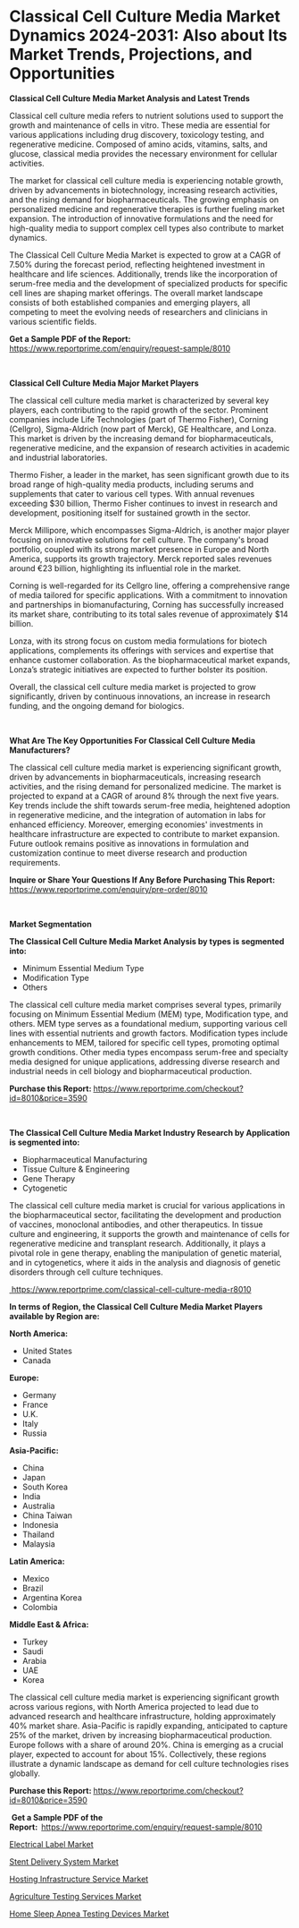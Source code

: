 <p><h1>Classical Cell Culture Media Market Dynamics 2024-2031: Also about Its Market Trends, Projections, and Opportunities</h1></p><p><strong>Classical Cell Culture Media Market Analysis and Latest Trends</strong></p>
<p><p>Classical cell culture media refers to nutrient solutions used to support the growth and maintenance of cells in vitro. These media are essential for various applications including drug discovery, toxicology testing, and regenerative medicine. Composed of amino acids, vitamins, salts, and glucose, classical media provides the necessary environment for cellular activities.</p><p>The market for classical cell culture media is experiencing notable growth, driven by advancements in biotechnology, increasing research activities, and the rising demand for biopharmaceuticals. The growing emphasis on personalized medicine and regenerative therapies is further fueling market expansion. The introduction of innovative formulations and the need for high-quality media to support complex cell types also contribute to market dynamics.</p><p>The Classical Cell Culture Media Market is expected to grow at a CAGR of 7.50% during the forecast period, reflecting heightened investment in healthcare and life sciences. Additionally, trends like the incorporation of serum-free media and the development of specialized products for specific cell lines are shaping market offerings. The overall market landscape consists of both established companies and emerging players, all competing to meet the evolving needs of researchers and clinicians in various scientific fields.</p></p>
<p><strong>Get a Sample PDF of the Report:&nbsp;</strong> <a href="https://www.reportprime.com/enquiry/request-sample/8010?utm_campaign=39&utm_medium=2&utm_source=Github&utm_content=ia&utm_term=26112024&utm_id=classical-cell-culture-media">https://www.reportprime.com/enquiry/request-sample/8010</a></p>
<p>&nbsp;</p>
<p><strong>Classical Cell Culture Media Major Market Players</strong></p>
<p><p>The classical cell culture media market is characterized by several key players, each contributing to the rapid growth of the sector. Prominent companies include Life Technologies (part of Thermo Fisher), Corning (Cellgro), Sigma-Aldrich (now part of Merck), GE Healthcare, and Lonza. This market is driven by the increasing demand for biopharmaceuticals, regenerative medicine, and the expansion of research activities in academic and industrial laboratories.</p><p>Thermo Fisher, a leader in the market, has seen significant growth due to its broad range of high-quality media products, including serums and supplements that cater to various cell types. With annual revenues exceeding $30 billion, Thermo Fisher continues to invest in research and development, positioning itself for sustained growth in the sector.</p><p>Merck Millipore, which encompasses Sigma-Aldrich, is another major player focusing on innovative solutions for cell culture. The company's broad portfolio, coupled with its strong market presence in Europe and North America, supports its growth trajectory. Merck reported sales revenues around €23 billion, highlighting its influential role in the market.</p><p>Corning is well-regarded for its Cellgro line, offering a comprehensive range of media tailored for specific applications. With a commitment to innovation and partnerships in biomanufacturing, Corning has successfully increased its market share, contributing to its total sales revenue of approximately $14 billion.</p><p>Lonza, with its strong focus on custom media formulations for biotech applications, complements its offerings with services and expertise that enhance customer collaboration. As the biopharmaceutical market expands, Lonza’s strategic initiatives are expected to further bolster its position.</p><p>Overall, the classical cell culture media market is projected to grow significantly, driven by continuous innovations, an increase in research funding, and the ongoing demand for biologics.</p></p>
<p>&nbsp;</p>
<p><strong>What Are The Key Opportunities For Classical Cell Culture Media Manufacturers?</strong></p>
<p><p>The classical cell culture media market is experiencing significant growth, driven by advancements in biopharmaceuticals, increasing research activities, and the rising demand for personalized medicine. The market is projected to expand at a CAGR of around 8% through the next five years. Key trends include the shift towards serum-free media, heightened adoption in regenerative medicine, and the integration of automation in labs for enhanced efficiency. Moreover, emerging economies' investments in healthcare infrastructure are expected to contribute to market expansion. Future outlook remains positive as innovations in formulation and customization continue to meet diverse research and production requirements.</p></p>
<p><strong>Inquire or Share Your Questions If Any Before Purchasing This Report:</strong> <a href="https://www.reportprime.com/enquiry/pre-order/8010?utm_campaign=39&utm_medium=2&utm_source=Github&utm_content=ia&utm_term=26112024&utm_id=classical-cell-culture-media">https://www.reportprime.com/enquiry/pre-order/8010</a></p>
<p>&nbsp;</p>
<p><strong>Market Segmentation</strong></p>
<p><strong>The Classical Cell Culture Media Market Analysis by types is segmented into:</strong></p>
<p><ul><li>Minimum Essential Medium Type</li><li>Modification Type</li><li>Others</li></ul></p>
<p><p>The classical cell culture media market comprises several types, primarily focusing on Minimum Essential Medium (MEM) type, Modification type, and others. MEM type serves as a foundational medium, supporting various cell lines with essential nutrients and growth factors. Modification types include enhancements to MEM, tailored for specific cell types, promoting optimal growth conditions. Other media types encompass serum-free and specialty media designed for unique applications, addressing diverse research and industrial needs in cell biology and biopharmaceutical production.</p></p>
<p><strong>Purchase this Report:&nbsp;</strong><a href="https://www.reportprime.com/checkout?id=8010&price=3590&utm_campaign=39&utm_medium=2&utm_source=Github&utm_content=ia&utm_term=26112024&utm_id=classical-cell-culture-media">https://www.reportprime.com/checkout?id=8010&price=3590</a></p>
<p>&nbsp;</p>
<p><strong>The Classical Cell Culture Media Market Industry Research by Application is segmented into:</strong></p>
<p><ul><li>Biopharmaceutical Manufacturing</li><li>Tissue Culture & Engineering</li><li>Gene Therapy</li><li>Cytogenetic</li></ul></p>
<p><p>The classical cell culture media market is crucial for various applications in the biopharmaceutical sector, facilitating the development and production of vaccines, monoclonal antibodies, and other therapeutics. In tissue culture and engineering, it supports the growth and maintenance of cells for regenerative medicine and transplant research. Additionally, it plays a pivotal role in gene therapy, enabling the manipulation of genetic material, and in cytogenetics, where it aids in the analysis and diagnosis of genetic disorders through cell culture techniques.</p></p>
<p><a href="https://www.reportprime.com/classical-cell-culture-media-r8010?utm_campaign=39&utm_medium=2&utm_source=Github&utm_content=ia&utm_term=26112024&utm_id=classical-cell-culture-media">&nbsp;https://www.reportprime.com/classical-cell-culture-media-r8010</a></p>
<p><strong>In terms of Region, the Classical Cell Culture Media Market Players available by Region are:</strong></p>
<p>
    <p> <strong> North America: </strong>
        <ul>
            <li>United States</li>
            <li>Canada</li>
        </ul>
        </p> 
    <p> <strong> Europe: </strong>
        <ul>
            <li>Germany</li>
            <li>France</li>
            <li>U.K.</li>
            <li>Italy</li>
            <li>Russia</li>
        </ul>
        </p> 
    <p> <strong> Asia-Pacific: </strong>
        <ul>
            <li>China</li>
            <li>Japan</li>
            <li>South Korea</li>
            <li>India</li>
            <li>Australia</li>
            <li>China Taiwan</li>
            <li>Indonesia</li>
            <li>Thailand</li>
            <li>Malaysia</li>
        </ul>
        </p> 
    <p> <strong> Latin America: </strong>
        <ul>
            <li>Mexico</li>
            <li>Brazil</li>
            <li>Argentina Korea</li>
            <li>Colombia</li>
        </ul>
        </p> 
    <p> <strong> Middle East & Africa: </strong>
        <ul>
            <li>Turkey</li>
            <li>Saudi</li>
            <li>Arabia</li>
            <li>UAE</li>
            <li>Korea</li>
        </ul>
    </p>
    </p>
<p><p>The classical cell culture media market is experiencing significant growth across various regions, with North America projected to lead due to advanced research and healthcare infrastructure, holding approximately 40% market share. Asia-Pacific is rapidly expanding, anticipated to capture 25% of the market, driven by increasing biopharmaceutical production. Europe follows with a share of around 20%. China is emerging as a crucial player, expected to account for about 15%. Collectively, these regions illustrate a dynamic landscape as demand for cell culture technologies rises globally.</p></p>
<p><strong>Purchase this Report: </strong><a href="https://www.reportprime.com/checkout?id=8010&price=3590&utm_campaign=39&utm_medium=2&utm_source=Github&utm_content=ia&utm_term=26112024&utm_id=classical-cell-culture-media">https://www.reportprime.com/checkout?id=8010&price=3590</a></p>
<p>&nbsp;<strong>Get a Sample PDF of the Report:&nbsp;&nbsp;</strong><a href="https://www.reportprime.com/enquiry/request-sample/8010?utm_campaign=39&utm_medium=2&utm_source=Github&utm_content=ia&utm_term=26112024&utm_id=classical-cell-culture-media">https://www.reportprime.com/enquiry/request-sample/8010</a></p>
<p><strong></strong></p>
<p><p><a href="https://www.linkedin.com/pulse/emerging-electrical-label-market-opportunities-analysis-investors-xpvoe?utm_campaign=39&utm_medium=2&utm_source=Github&utm_content=ia&utm_term=26112024&utm_id=classical-cell-culture-media">Electrical Label Market</a></p><p><a href="https://www.linkedin.com/pulse/stent-delivery-system-market-taking-off-growth-factors-projected-t9skc?utm_campaign=39&utm_medium=2&utm_source=Github&utm_content=ia&utm_term=26112024&utm_id=classical-cell-culture-media">Stent Delivery System Market</a></p><p><a href="https://issuu.com/reportprime-2/docs/hosting-infrastructure-service-mark_cbfae1c01382e7?utm_campaign=39&utm_medium=2&utm_source=Github&utm_content=ia&utm_term=26112024&utm_id=classical-cell-culture-media">Hosting Infrastructure Service Market</a></p><p><a href="https://issuu.com/reportprime-2/docs/agriculture-testing-services-market_11d22d29dbc90c?utm_campaign=39&utm_medium=2&utm_source=Github&utm_content=ia&utm_term=26112024&utm_id=classical-cell-culture-media">Agriculture Testing Services Market</a></p><p><a href="https://www.linkedin.com/pulse/home-sleep-apnea-testing-devices-market-2024-2031-analyzing-vui9e?utm_campaign=39&utm_medium=2&utm_source=Github&utm_content=ia&utm_term=26112024&utm_id=classical-cell-culture-media">Home Sleep Apnea Testing Devices Market</a></p></p>